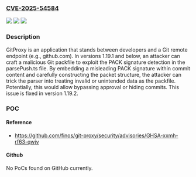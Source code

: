 ### [CVE-2025-54584](https://cve.mitre.org/cgi-bin/cvename.cgi?name=CVE-2025-54584)
![](https://img.shields.io/static/v1?label=Product&message=git-proxy&color=blue)
![](https://img.shields.io/static/v1?label=Version&message=%3C%201.19.2%20&color=brightgreen)
![](https://img.shields.io/static/v1?label=Vulnerability&message=CWE-115%3A%20Misinterpretation%20of%20Input&color=brightgreen)

### Description

GitProxy is an application that stands between developers and a Git remote endpoint (e.g., github.com). In versions 1.19.1 and below, an attacker can craft a malicious Git packfile to exploit the PACK signature detection in the parsePush.ts file. By embedding a misleading PACK signature within commit content and carefully constructing the packet structure, the attacker can trick the parser into treating invalid or unintended data as the packfile. Potentially, this would allow bypassing approval or hiding commits. This issue is fixed in version 1.19.2.

### POC

#### Reference
- https://github.com/finos/git-proxy/security/advisories/GHSA-xxmh-rf63-qwjv

#### Github
No PoCs found on GitHub currently.

